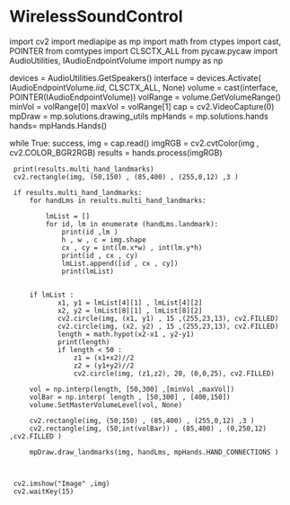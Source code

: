 # WirelessSoundControl
import cv2
import mediapipe as mp
import math 
from ctypes import cast, POINTER
from comtypes import CLSCTX_ALL
from pycaw.pycaw import AudioUtilities, IAudioEndpointVolume
import numpy as np
                
devices = AudioUtilities.GetSpeakers()
interface = devices.Activate(
    IAudioEndpointVolume._iid_, CLSCTX_ALL, None)
volume = cast(interface, POINTER(IAudioEndpointVolume))
volRange = volume.GetVolumeRange()
minVol = volRange[0]
maxVol = volRange[1]
cap = cv2.VideoCapture(0)
mpDraw = mp.solutions.drawing_utils
mpHands = mp.solutions.hands
hands= mpHands.Hands()

while True:
     success, img  = cap.read()
     imgRGB = cv2.cvtColor(img , cv2.COLOR_BGR2RGB)
     results = hands.process(imgRGB) 
     
     print(results.multi_hand_landmarks)
     cv2.rectangle(img, (50,150) , (85,400) , (255,0,12) ,3 )      
     
     if results.multi_hand_landmarks:
         for handLms in results.multi_hand_landmarks:
         
             lmList = []
             for id, lm in enumerate (handLms.landmark):
                 print(id ,lm ) 
                 h , w , c = img.shape
                 cx , cy = int(lm.x*w) , int(lm.y*h)
                 print(id , cx , cy) 
                 lmList.append([id , cx , cy]) 
                 print(lmList) 
                 
            
         if lmList : 
                x1, y1 = lmList[4][1] , lmList[4][2]
                x2, y2 = lmList[8][1] , lmList[8][2]
                cv2.circle(img, (x1, y1) , 15 ,(255,23,13), cv2.FILLED)
                cv2.circle(img, (x2, y2) , 15 ,(255,23,13), cv2.FILLED)
                length = math.hypot(x2-x1 , y2-y1)
                print(length)
                if length < 50 : 
                    z1 = (x1+x2)//2
                    z2 = (y1+y2)//2
                    cv2.circle(img, (z1,z2), 20, (0,0,25), cv2.FILLED)
                    
         vol = np.interp(length, [50,300] ,[minVol ,maxVol])
         volBar = np.interp( length , [50,300] , [400,150])
         volume.SetMasterVolumeLevel(vol, None) 
         
         cv2.rectangle(img, (50,150) , (85,400) , (255,0,12) ,3 ) 
         cv2.rectangle(img, (50,int(volBar)) , (85,400) , (0,250,12) ,cv2.FILLED )
         
         mpDraw.draw_landmarks(img, handLms, mpHands.HAND_CONNECTIONS )

     
     
     cv2.imshow("Image" ,img)
     cv2.waitKey(15)
